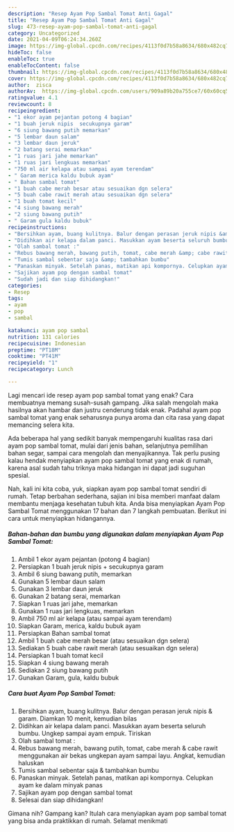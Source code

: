 ```yaml
---
description: "Resep Ayam Pop Sambal Tomat Anti Gagal"
title: "Resep Ayam Pop Sambal Tomat Anti Gagal"
slug: 473-resep-ayam-pop-sambal-tomat-anti-gagal
category: Uncategorized
date: 2021-04-09T06:24:34.260Z
image: https://img-global.cpcdn.com/recipes/4113f0d7b58a8634/680x482cq70/ayam-pop-sambal-tomat-foto-resep-utama.jpg
hideToc: false
enableToc: true
enableTocContent: false
thumbnail: https://img-global.cpcdn.com/recipes/4113f0d7b58a8634/680x482cq70/ayam-pop-sambal-tomat-foto-resep-utama.jpg
cover: https://img-global.cpcdn.com/recipes/4113f0d7b58a8634/680x482cq70/ayam-pop-sambal-tomat-foto-resep-utama.jpg
author:  zisca
authorAv:  https://img-global.cpcdn.com/users/909a89b20a755ce7/60x60cq50/avatar.jpg
ratingvalue: 4.1
reviewcount: 8
recipeingredient:
- "1 ekor ayam pejantan potong 4 bagian"
- "1 buah jeruk nipis  secukupnya garam"
- "6 siung bawang putih memarkan"
- "5 lembar daun salam"
- "3 lembar daun jeruk"
- "2 batang serai memarkan"
- "1 ruas jari jahe memarkan"
- "1 ruas jari lengkuas memarkan"
- "750 ml air kelapa atau sampai ayam terendam"
- " Garam merica kaldu bubuk ayam"
- " Bahan sambal tomat"
- "1 buah cabe merah besar atau sesuaikan dgn selera"
- "5 buah cabe rawit merah atau sesuaikan dgn selera"
- "1 buah tomat kecil"
- "4 siung bawang merah"
- "2 siung bawang putih"
- " Garam gula kaldu bubuk"
recipeinstructions:
- "Bersihkan ayam, buang kulitnya. Balur dengan perasan jeruk nipis &amp; garam. Diamkan 10 menit, kemudian bilas"
- "Didihkan air kelapa dalam panci. Masukkan ayam beserta seluruh bumbu. Ungkep sampai ayam empuk. Tiriskan"
- "Olah sambal tomat :"
- "Rebus bawang merah, bawang putih, tomat, cabe merah &amp; cabe rawit menggunakan air bekas ungkepan ayam sampai layu. Angkat, kemudian haluskan"
- "Tumis sambal sebentar saja &amp; tambahkan bumbu"
- "Panaskan minyak. Setelah panas, matikan api kompornya. Celupkan ayam ke dalam minyak panas"
- "Sajikan ayam pop dengan sambal tomat"
- "Sudah jadi dan siap dihidangkan!"
categories:
- Resep
tags:
- ayam
- pop
- sambal

katakunci: ayam pop sambal 
nutrition: 131 calories
recipecuisine: Indonesian
preptime: "PT18M"
cooktime: "PT41M"
recipeyield: "1"
recipecategory: Lunch

---
```



Lagi mencari ide resep ayam pop sambal tomat yang enak? Cara membuatnya memang susah-susah gampang. Jika salah mengolah maka hasilnya akan hambar dan justru cenderung tidak enak. Padahal ayam pop sambal tomat yang enak seharusnya punya aroma dan cita rasa yang dapat memancing selera kita.


Ada beberapa hal yang sedikit banyak mempengaruhi kualitas rasa dari ayam pop sambal tomat, mulai dari jenis bahan, selanjutnya pemilihan bahan segar, sampai cara mengolah dan menyajikannya. Tak perlu pusing kalau hendak menyiapkan ayam pop sambal tomat yang enak di rumah, karena asal sudah tahu triknya maka hidangan ini dapat jadi suguhan spesial.




Nah, kali ini kita coba, yuk, siapkan ayam pop sambal tomat sendiri di rumah. Tetap berbahan sederhana, sajian ini bisa memberi manfaat dalam membantu menjaga kesehatan tubuh kita. Anda bisa menyiapkan Ayam Pop Sambal Tomat menggunakan 17 bahan dan 7 langkah pembuatan. Berikut ini cara untuk menyiapkan hidangannya.

<!--inarticleads1-->

##### Bahan-bahan dan bumbu yang digunakan dalam menyiapkan Ayam Pop Sambal Tomat:

1. Ambil 1 ekor ayam pejantan (potong 4 bagian)
1. Persiapkan 1 buah jeruk nipis + secukupnya garam
1. Ambil 6 siung bawang putih, memarkan
1. Gunakan 5 lembar daun salam
1. Gunakan 3 lembar daun jeruk
1. Gunakan 2 batang serai, memarkan
1. Siapkan 1 ruas jari jahe, memarkan
1. Gunakan 1 ruas jari lengkuas, memarkan
1. Ambil 750 ml air kelapa (atau sampai ayam terendam)
1. Siapkan  Garam, merica, kaldu bubuk ayam
1. Persiapkan  Bahan sambal tomat
1. Ambil 1 buah cabe merah besar (atau sesuaikan dgn selera)
1. Sediakan 5 buah cabe rawit merah (atau sesuaikan dgn selera)
1. Persiapkan 1 buah tomat kecil
1. Siapkan 4 siung bawang merah
1. Sediakan 2 siung bawang putih
1. Gunakan  Garam, gula, kaldu bubuk




<!--inarticleads2-->

##### Cara buat Ayam Pop Sambal Tomat:

1. Bersihkan ayam, buang kulitnya. Balur dengan perasan jeruk nipis &amp; garam. Diamkan 10 menit, kemudian bilas
1. Didihkan air kelapa dalam panci. Masukkan ayam beserta seluruh bumbu. Ungkep sampai ayam empuk. Tiriskan
1. Olah sambal tomat :
1. Rebus bawang merah, bawang putih, tomat, cabe merah &amp; cabe rawit menggunakan air bekas ungkepan ayam sampai layu. Angkat, kemudian haluskan
1. Tumis sambal sebentar saja &amp; tambahkan bumbu
1. Panaskan minyak. Setelah panas, matikan api kompornya. Celupkan ayam ke dalam minyak panas
1. Sajikan ayam pop dengan sambal tomat
1. Selesai dan siap dihidangkan!



Gimana nih? Gampang kan? Itulah cara menyiapkan ayam pop sambal tomat yang bisa anda praktikkan di rumah. Selamat menikmati
